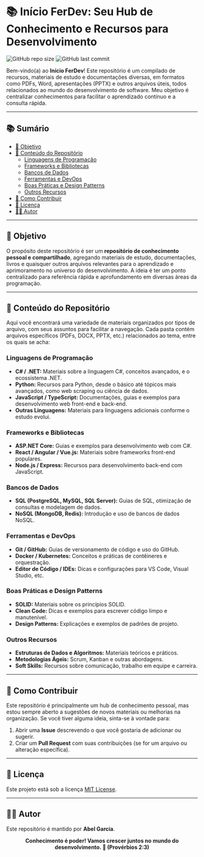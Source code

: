 # 📚 Início FerDev: Seu Hub de Conhecimento e Recursos para Desenvolvimento

![GitHub repo size](https://img.shields.io/github/repo-size/Abel2007u/Inicio-FerDev-Github_22-02-24?style=for-the-badge)
![GitHub last commit](https://img.shields.io/github/last-commit/Abel2007u/Inicio-FerDev-Github_22-02-24?style=for-the-badge)

Bem-vindo(a) ao **Início FerDev**! Este repositório é um compilado de recursos, materiais de estudo e documentações diversas, em formatos como PDFs, Word, apresentações (PPTX) e outros arquivos úteis, todos relacionados ao mundo do desenvolvimento de software. Meu objetivo é centralizar conhecimentos para facilitar o aprendizado contínuo e a consulta rápida.

---

## 📚 Sumário

- [🎯 Objetivo](#-objetivo)
- [📂 Conteúdo do Repositório](#-conteúdo-do-repositório)
  - [Linguagens de Programação](#linguagens-de-programação)
  - [Frameworks e Bibliotecas](#frameworks-e-bibliotecas)
  - [Bancos de Dados](#bancos-de-dados)
  - [Ferramentas e DevOps](#ferramentas-e-devops)
  - [Boas Práticas e Design Patterns](#boas-práticas-e-design-patterns)
  - [Outros Recursos](#outros-recursos)
- [🤝 Como Contribuir](#-como-contribuir)
- [📄 Licença](#-licença)
- [👨‍💻 Autor](#-autor)

---

## 🎯 Objetivo

O propósito deste repositório é ser um **repositório de conhecimento pessoal e compartilhado**, agregando materiais de estudo, documentações, livros e quaisquer outros arquivos relevantes para o aprendizado e aprimoramento no universo do desenvolvimento. A ideia é ter um ponto centralizado para referência rápida e aprofundamento em diversas áreas da programação.

---

## 📂 Conteúdo do Repositório

Aqui você encontrará uma variedade de materiais organizados por tipos de arquivo, com seus assuntos para facilitar a navegação. Cada pasta contém arquivos específicos (PDFs, DOCX, PPTX, etc.) relacionados ao tema, entre os quais se acha:

### Linguagens de Programação

-   **C# / .NET:** Materiais sobre a linguagem C#, conceitos avançados, e o ecossistema .NET.
-   **Python:** Recursos para Python, desde o básico até tópicos mais avançados, como web scraping ou ciência de dados.
-   **JavaScript / TypeScript:** Documentações, guias e exemplos para desenvolvimento web front-end e back-end.
-   **Outras Linguagens:** Materiais para linguagens adicionais conforme o estudo evolui.

### Frameworks e Bibliotecas

-   **ASP.NET Core:** Guias e exemplos para desenvolvimento web com C#.
-   **React / Angular / Vue.js:** Materiais sobre frameworks front-end populares.
-   **Node.js / Express:** Recursos para desenvolvimento back-end com JavaScript.

### Bancos de Dados

-   **SQL (PostgreSQL, MySQL, SQL Server):** Guias de SQL, otimização de consultas e modelagem de dados.
-   **NoSQL (MongoDB, Redis):** Introdução e uso de bancos de dados NoSQL.

### Ferramentas e DevOps

-   **Git / GitHub:** Guias de versionamento de código e uso do GitHub.
-   **Docker / Kubernetes:** Conceitos e práticas de contêineres e orquestração.
-   **Editor de Código / IDEs:** Dicas e configurações para VS Code, Visual Studio, etc.

### Boas Práticas e Design Patterns

-   **SOLID:** Materiais sobre os princípios SOLID.
-   **Clean Code:** Dicas e exemplos para escrever código limpo e manutenível.
-   **Design Patterns:** Explicações e exemplos de padrões de projeto.

### Outros Recursos

-   **Estruturas de Dados e Algoritmos:** Materiais teóricos e práticos.
-   **Metodologias Ágeis:** Scrum, Kanban e outras abordagens.
-   **Soft Skills:** Recursos sobre comunicação, trabalho em equipe e carreira.

---

## 🤝 Como Contribuir

Este repositório é principalmente um hub de conhecimento pessoal, mas estou sempre aberto a sugestões de novos materiais ou melhorias na organização. Se você tiver alguma ideia, sinta-se à vontade para:

1.  Abrir uma **Issue** descrevendo o que você gostaria de adicionar ou sugerir.
2.  Criar um **Pull Request** com suas contribuições (se for um arquivo ou alteração específica).

---

## 📄 Licença

Este projeto está sob a licença [MIT License](https://opensource.org/licenses/MIT).

---

## 👨‍💻 Autor

Este repositório é mantido por **Abel Garcia**.

<p align="center">
  <b>Conhecimento é poder! Vamos crescer juntos no mundo do desenvolvimento. 🚀 (Provérbios 2:3) </b>
</p>
